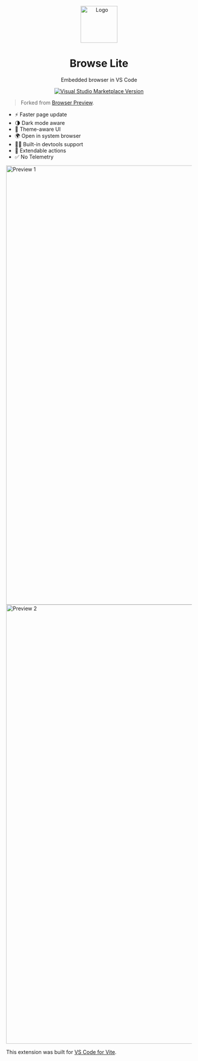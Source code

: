 <p align="center">
<img src="https://antfu.gallerycdn.vsassets.io/extensions/antfu/browse-lite/0.0.11/1614585407925/Microsoft.VisualStudio.Services.Icons.Default" alt="Logo" height="100"/>
</p>

<h1 align="center">
Browse Lite
</h1>
<p align="center">
Embedded browser in VS Code
</p>
<p align="center">
<a href="https://marketplace.visualstudio.com/items?itemName=antfu.browse-lite" target="__blank"><img src="https://img.shields.io/visual-studio-marketplace/v/antfu.browse-lite.svg?color=228cb3&amp;label=" alt="Visual Studio Marketplace Version" /></a>
</h1>

> Forked from [Browser Preview](https://github.com/auchenberg/vscode-browser-preview).


- ⚡️ Faster page update
- 🌗 Dark mode aware
- 🎨 Theme-aware UI
- 🌍 Open in system browser
- 🧑‍💻 Built-in devtools support
- 🔌 Extendable actions
- ✅ No Telemetry

<img width="1192" alt="Preview 1" src="https://user-images.githubusercontent.com/11247099/109469316-d6192a80-7aa8-11eb-8a3b-d2d52bef34e4.png">
<img width="1192" alt="Preview 2" src="https://user-images.githubusercontent.com/11247099/109469308-d1547680-7aa8-11eb-9957-23a4d8ac35e6.png">

This extension was built for [VS Code for Vite](https://marketplace.visualstudio.com/items?itemName=antfu.vite).
